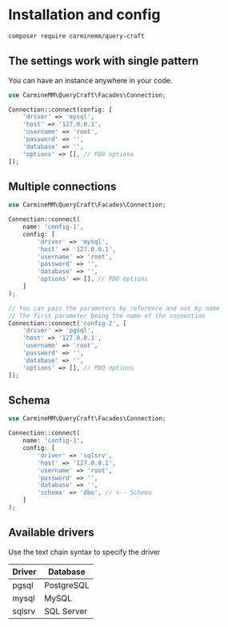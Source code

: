 # Installation and config

```bash
composer require carminemm/query-craft
```

## The settings work with single pattern

You can have an instance anywhere in your code.

```php
use CarmineMM\QueryCraft\Facades\Connection;

Connection::connect(config: [
    'driver' => 'mysql',
    'host' => '127.0.0.1',
    'username' => 'root',
    'password' => '',
    'database' => '',
    'options' => [], // PDO options
]);
```

## Multiple connections

```php
use CarmineMM\QueryCraft\Facades\Connection;

Connection::connect(
    name: 'config-1',
    config: [
        'driver' => 'mysql',
        'host' => '127.0.0.1',
        'username' => 'root',
        'password' => '',
        'database' => '',
        'options' => [], // PDO options
    ]
);

// You can pass the parameters by reference and not by name
// The first parameter being the name of the connection
Connection::connect('config-2', [
    'driver' => 'pgsql',
    'host' => '127.0.0.1',
    'username' => 'root',
    'password' => '',
    'database' => '',
    'options' => [], // PDO options
]);
```

## Schema

```php
use CarmineMM\QueryCraft\Facades\Connection;

Connection::connect(
    name: 'config-1',
    config: [
        'driver' => 'sqlsrv',
        'host' => '127.0.0.1',
        'username' => 'root',
        'password' => '',
        'database' => '',
        'schema' => 'dbo', // <-- Schema
    ]
);
```

## Available drivers

Use the text chain syntax to specify the driver

| Driver | Database   |
| ------ | ---------- |
| pgsql  | PostgreSQL |
| mysql  | MySQL      |
| sqlsrv | SQL Server |
